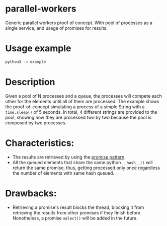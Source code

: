 # parallel-workers
Generic parallel workers proof of concept.  With pool of processes as a single service, and usage of promises for results.

# Usage example

```bash
python3 -m example
```

# Description
Given a pool of N processes and a queue, the processes will compete each other for the elements until all of them are processed.
The example shows the proof-of-concept simulating a process of a simple String with a `time.sleep()` of 5 seconds. 
In total, 4 different strings are provided to the pool, showing how they are processed two by two because the pool is composed by two processes. 

# Characteristics:
 * The results are retrieved by using the [promise pattern](https://en.wikipedia.org/wiki/Futures_and_promises).
 * All the queued elements that share the same python `__hash__()` will return the same promise, thus, getting processed only once regardless the number of elements with same hash queued.

# Drawbacks:
 * Retrieving a promise's result blocks the thread, blocking it from retrieving the results from other promises if they finish before. Nonetheless, a promise `select()` will be added in the future.
